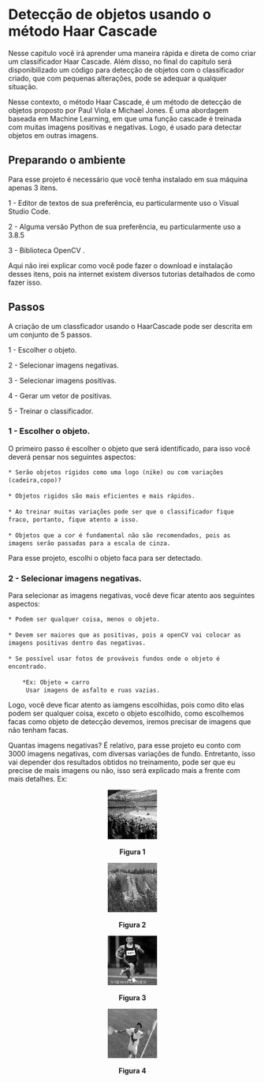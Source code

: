 # Detecção de objetos usando o método Haar Cascade

Nesse capítulo você irá aprender uma maneira rápida e direta de como criar um classificador Haar Cascade. Além disso, no final do capítulo será disponibilizado um código para detecção de objetos com o classificador criado, que com pequenas alterações, pode se adequar a qualquer situação.

Nesse contexto, o método Haar Cascade, é um método de detecção de objetos proposto por Paul Viola e Michael Jones. É uma abordagem baseada em Machine Learning, em que uma função cascade é treinada com muitas imagens positivas e negativas. Logo, é usado para  detectar objetos em outras imagens.

## Preparando o ambiente

Para esse projeto é necessário que você tenha instalado em sua máquina apenas 3 itens.

1 - Editor de textos de sua preferência, eu particularmente uso o Visual Studio Code.

2 - Alguma versão Python de sua preferência, eu particularmente uso a  3.8.5

3 - Biblioteca OpenCV .

Aqui não irei explicar como você pode fazer o download e instalação desses itens, pois na internet existem diversos tutorias detalhados de como fazer isso.

## Passos

A criação de um classficador usando o HaarCascade pode ser descrita em um conjunto de 5 passos.

1 - Escolher o objeto.


2 - Selecionar imagens negativas.


3 - Selecionar imagens positivas.


4 - Gerar um vetor de positivas.


5 - Treinar o classificador.

### 1 - Escolher o objeto.

O primeiro passo é escolher o objeto que será identificado, para isso você deverá pensar nos seguintes aspectos:

    * Serão objetos rígidos como uma logo (nike) ou com variações (cadeira,copo)?

    * Objetos rigidos são mais eficientes e mais rápidos.

    * Ao treinar muitas variações pode ser que o classificador fique fraco, portanto, fique atento a isso.

    * Objetos que a cor é fundamental não são recomendados, pois as imagens serão passadas para a escala de cinza.

Para esse projeto, escolhi o objeto faca para ser detectado.

### 2 - Selecionar imagens negativas.

Para selecionar as imagens negativas, você deve ficar atento aos seguintes aspectos:

    * Podem ser qualquer coisa, menos o objeto.

    * Devem ser maiores que as positivas, pois a openCV vai colocar as imagens positivas dentro das negativas.

    * Se possível usar fotos de prováveis fundos onde o objeto é encontrado.

        *Ex: Objeto = carro
         Usar imagens de asfalto e ruas vazias.

Logo, você deve ficar atento as iamgens escolhidas, pois como dito elas podem ser qualquer coisa, exceto o objeto escolhido, como escolhemos facas como objeto de detecção devemos, iremos precisar de imagens que não tenham facas.

Quantas imagens negativas?
É relativo, para esse projeto eu conto com 3000 imagens negativas, com diversas variações de fundo. Entretanto, isso vai depender dos resultados obtidos no treinamento, pode ser que eu precise de mais imagens ou não, isso será explicado mais a frente com mais detalhes.
Ex:

<div align="center">
    <p align="center">
    <img src="../imagens/cap2/86.jpg" width="100" height="100"/>
    </p>
    <p> <b>Figura 1</b>  </p>
</div>

<div align="center">
    <p align="center">
    <img src="../imagens/cap2/2833.jpg" width="100" height="100"/>
    </p>
    <p> <b>Figura 2</b>  </p>
</div>

<div align="center">
    <p align="center">
    <img src="../imagens/cap2/43.jpg" width="100" height="100"/>
    </p>
    <p> <b>Figura 3</b>  </p>
</div>

<div align="center">
    <p align="center">
    <img src="../imagens/cap2/3654.jpg" width="100" height="100"/>
    </p>
    <p> <b>Figura 4</b>  </p>
</div>
